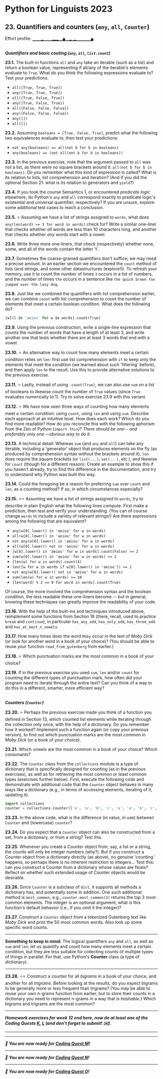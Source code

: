 # Python for Linguists 2023

## 23. Quantifiers and counters (`any`, `all`, `Counter`)

Effort profile: `▁▁▁▁▂▁▁▁▁▂▂▂▁▁▅▁▁▂▁▂▁▁▁▁▁▁▁▅` 




<br>**_Quantifiers and basic couting (`any`, `all`, `list.count`)_**


**23.1.** The built-in functions `all` and `any` take an iterable (such as a list) and return a boolean value, representing if all/any of the iterable's elements evaluate to `True`. What do you think the following expressions evaluate to? Test your predictions.
 - `all([True, True, True])` 
 - `any([True, True, True])` 
 - `all([True, False, True])` 
 - `any([True, False, True])` 
 - `all([False, False, False])` 
 - `any([False, False, False])` 
 - `any([])` 
 - `all([])`

**23.2.** Assuming `booleans = [True, False, True]`, predict what the following two equivalences evaluate to, then test your predictions:  
 - `not any(booleans) == all(not b for b in booleans)` 
 - `any(booleans) == (not all(not b for b in booleans))`

**23.3.** In the previous exercise, note that the argument passed to `all` was not a list, as there were no square brackets around it: `all(not b for b in booleans)`. Do you remember what this kind of expression is called? What is its relation to lists, list comprehension and iteration? (And if you did the optional Section 21: what is its relation to generators and `yield`?)



**23.4.** If you took the course Semantics 1, or encountered _predicate logic_ elsewhere, do Python's `any` and `all` correspond exactly to predicate logic's existential and universal quantifier, respectively? If you are unsure, explore some additional test cases to reach a conclusion.

**23.5.** ⭐ Assuming we have a list of strings assigned to `words`, what does `any(len(word) >= 3 for word in words)` check for? Write a similar one-liner that checks whether _all_ words are less than 10 characters long, and another that checks whether _any_ words start with a vowel.

**23.6.** Write three more one-liners, that check (respectively) whether none, some, and all of the words contain the letter 't'.


**23.7.** Sometimes the coarse-grained quantifiers don't suffice; we may need a precise amount. In an earlier section we encountered the `count` method of lists (and strings, and some other datastructures (explore!)). To refresh your memory, use it to count the number of times `3` occurs in a list of numbers, and the number of times `the` occurs in a sentence like `the quick brown fox jumped over the lazy dog`.

**23.8.** Just like we combined the quantifiers with list comprehension earlier, we can combine `count` with list comprehension to count the number of elements that meet a certain boolean condition. What does the following do?
```python
[w[0] in 'aeiou' for w in words].count(True)
```

**23.9.** Using the previous construction, write a single-line expression that counts the number of words that have a length of at least 3, and write another one that tests whether there are at least 3 words that end with a vowel.

**23.10.** ⭐ An alternative way to count how many elements meet a certain condition relies on `len`: first use list comprehension with `if` to keep only the elements that meet the condition (we learned about such 'filtering' before), and then apply `len` to the result. Use this to provide alternative solutions to the previous exercise.

**23.11.** ⭐ Lastly, instead of using `.count(True)`, we can also use `sum` on a list of booleans to likewise count the number of `True` values (since `True` evaluates numerically to 1). Try to solve exercise 23.9 with this variant.

**23.12.** ⭐ We have now seen three ways of counting how many elements meet a certain condition: using `count`, using `len` and using `sum`. Describe each approach at an intuitive level. How does each work? Which do you find more readable? How do you reconcile this with the following aphorism from the Zen of Python (`import this`)? _There should be one-- and preferably only one --obvious way to do it._

**23.13.** A technical detail: Whereas `sum` (and `any` and `all`) can take any iterable, including a 'generator' object that produces elements on the fly (as produced by comprehension syntax _without_ the brackets around it), `len` does require the square brackets (or `list(...)`, `set(...)`, etc.), and likewise for `count` (though for a different reason). Create an example to show this if you haven't already, try to find this difference in the documentation, and try to understand why Python was built this way.

**23.14.** Could the foregoing be a reason for preferring `sum` over `count` and `len`, as a counting method? If so, in which circumstances especially?

**23.15.** ⭐⭐ Assuming we have a list of strings assigned to `words`, try to describe in plain English what the following lines compute. First make a prediction, then test and verify your understanding. (You can of course change `words` to include a variety of relevant strings!) Are there expressions among the following that are equivalent? 
 - `any(w[0].lower() in 'aeiou' for w in words)` 
 - `all(w[0].lower() in 'aeiou' for w in words)` 
 - `not any(w[0].lower() in 'aeiou' for w in words)` 
 - `all(w[0].lower() not in 'aeiou' for w in words)`
 - `[w[0].lower() in 'aeiou' for w in words].count(False) >= 2`
 - `sum(w[0].lower() in 'aeiou' for w in words) >= 2`
 - `[len(w) for w in words].count(4)`
 - `len([w for w in words if w[0].lower() in 'aeiou']) >= 2`
 - `not any(w[0].lower() not in 'aeiou' for w in words)`
 - `sum(len(w) for w in words) >= 10`
 - `[len(word) % 2 == 0 for word in words].count(True)`

 Of course, the more involved the comprehension syntax and the boolean condition, the less readable these one-liners become -- but in general, knowing these techniques can greatly improve the readability of your code.


**23.16.** With the help of the built-ins and techniques introduced above, reimplement some functions from Section 18 (there, recall, used to practice `break` and `continue`), in particular `has_any_odd`, `has_only_odd`, `has_three_odd` and `has_at_most_n_vowels`.

**23.17.** How many times does the word `Moby` occur in the text of _Moby Dick_ (or look for another word in a book of your choice)? (You should be able to reuse your function `read_from_gutenberg` from earlier.)

**23.18.** ⭐ Which punctuation marks are the most common in a book of your choice?

**23.19.** If in the previous exercise you used `sum`, `len` and/or `count` for counting the different types of punctuation mark, how often did your program need to iterate through the entire text? Can you think of a way to do this in a different, smarter, more efficient way?

<br>**_Counters (`Counter`)_**

**23.20.** ⭐ Perhaps the previous exercise made you think of a function you defined in Section 13, which counted list elements while iterating through the collection only once, with the help of a dictionary. Do you remember how it worked? Implement such a function again (or copy your previous version), to find out which punctuation marks are the most common in _Moby Dick_ (or a book of your choice).



**23.21.** Which vowels are the most common in a book of your choice? Which consonants?


**23.22.** The `Counter` class from the `collections` module is a type of dictionary that is specifically designed for counting (as in the previous exercises), as well as for retrieving the most common or least common types (exercises further below). First, execute the following code and demonstrate with additional code that the `Counter` object behaves in many ways like a dictionary (e.g., in terms of accessing elements, iterating of it, updating it).

```python
import collections
counter = collections.Counter(['a', 'a', 'b', 'c', 'a', 'a', 'b', 'c', 'c', 'c', 'd'])
```



**23.23.** In the above code, what is the difference (in value, in use) between `Counter` and (lowercase) `counter`?

**23.24.** Do you expect that a `Counter` object can also be constructed from a set, from a dictionary, or from a string? Test this.


**23.25.** Whenever you create a Counter object from, say, a list or a string, the counts will only be integer numbers (why?). But if you construct a Counter object from a dictionary directly (as above), no genuine 'counting' happens, so perhaps there is no inherent restriction to integers... Test this: can you construct a Counter from a dictionary whose values are floats? Reflect on whether such extended usage of Counter objects would be desirable.


**23.26.** Since `Counter` is a subclass of `dict`, it supports all methods a dictionary has, and potentially some in addition. One such additional method is `most_common`, e.g., `counter.most_common(3)` returns the top 3 most common elements. The integer is an optional argument; what is this function's default behavior (i.e., if you omit it the integer)?

**23.27.** Construct a `Counter` object from a tokenized Gutenberg text like _Moby Dick_ and print the 50 most common words. Also look up some specific word counts.

- - - - - -
**Something to keep in mind:** The logical quantifiers `any` and `all`, as well as `sum` and `len`, let us quantify and count how many elements meet a certain condition, but they are less suitable for collecting counts of multiple types of things in parallel. For that, use Python's **Counter** class (a type of dictionary).
- - - - -

**23.28.** ⭐⭐ Construct a counter for all _bigrams_ in a book of your choice, and another for all _trigrams_. Before looking at the results, do you expect bigrams to be generally more or less frequent than trigrams? (You may be able to reuse your own n-grams function from earlier, but to store their counts in a dictionary you need to represent n-grams in a way that is _hashable_.) Which bigrams and trigrams are the most common?






-------

**_Homework exercises for week 12 end here, now do at least one of the Coding Quests [K](../quests/K_processing_some_books.md), [L](../quests/L_scraping_the_web.md) (and don't forget to submit! ✉️)._**

-------




-----

**_🦋 You are now ready for [Coding Quest M](../quests/M_identifying_topics.md)!_**

-----

**_🐝 You are now ready for [Coding Quest N](../quests/N_detecting_collocations.md)!_**

-----

**_🦂 You are now ready for [Coding Quest O](../quests/O_language_generation_with_an__n_-gram-based_language_model.md)!_**